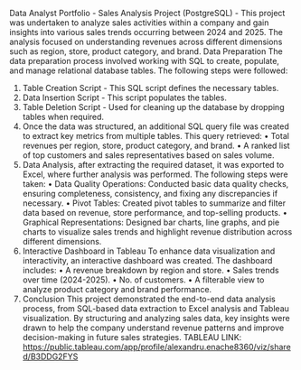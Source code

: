 Data Analyst Portfolio - Sales Analysis Project (PostgreSQL) - 
This project was undertaken to analyze sales activities within a company and gain insights into various sales trends occurring between 2024 and 2025. The analysis focused on understanding revenues across different dimensions such as region, store, product category, and brand.
Data Preparation
The data preparation process involved working with SQL to create, populate, and manage relational database tables. The following steps were followed:
1.	Table Creation Script - This SQL script defines the necessary tables.
2.	Data Insertion Script - This script populates the tables.
3.	Table Deletion Script - Used for cleaning up the database by dropping tables when required.
4.  Once the data was structured, an additional SQL query file was created to extract key metrics from multiple tables. This query retrieved:
•	Total revenues per region, store, product category, and brand.
•	A ranked list of top customers and sales representatives based on sales volume.
5.  Data Analysis,
after extracting the required dataset, it was exported to Excel, where further analysis was performed. The following steps were taken:
•	Data Quality Operations: Conducted basic data quality checks, ensuring completeness, consistency, and fixing any discrepancies if necessary.
•	Pivot Tables: Created pivot tables to summarize and filter data based on revenue, store performance, and top-selling products.
•	Graphical Representations: Designed bar charts, line graphs, and pie charts to visualize sales trends and highlight revenue distribution across different dimensions.
6.  Interactive Dashboard in Tableau
To enhance data visualization and interactivity, an interactive dashboard was created. The dashboard includes:
•	A revenue breakdown by region and store.
•	Sales trends over time (2024-2025).
•	No. of customers.
•	A filterable view to analyze product category and brand performance.
7.  Conclusion
This project demonstrated the end-to-end data analysis process, from SQL-based data extraction to Excel analysis and Tableau visualization. By structuring and analyzing sales data, key insights were drawn to help the company understand revenue patterns and improve decision-making in future sales strategies.
TABLEAU LINK: https://public.tableau.com/app/profile/alexandru.enache8360/viz/shared/B3DDG2FYS
